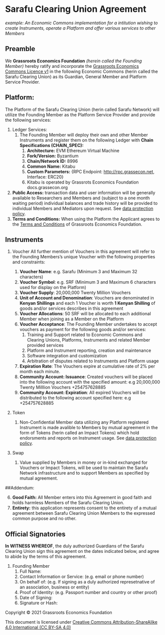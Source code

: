 # Sarafu Clearing Union Agreement

*example: An Economic Commons implementation for a intitution wishing to create Instruments, operate a Platform and offer various services to other Members*

## Preamble

We **Grassroots Economics Foundation** _(herein called the Founding Member)_ hereby ratify and incorporate the [Grassroots Economics Commons Licence v1](/legal/gecl1/) in the following Economic Commons (herin called the Sarafu Clearing Union) as its Guardian, General Member and Platform Service Provider. 

## Platform:

The Platform of the Sarafu Clearing Union (herin called Sarafu Network) will utilize the Founding Member as the Platform Service Provider and provide the following services:

1. Ledger Services:
    1. The Founding Member will deploy their own and other Member Instruments and register them on the following Ledger with **Chain Specifications (CHAIN_SPEC):**
        1. **Architecture:** EVM Ethereum Virtual Machine
        2. **Fork/Version:** Byzantium
        3. **Chain/Network ID:** 8996
        4. **Common Name:** Kitabu
        5. **Custom Parameters:** {RPC Endpoint: http://rpc.grassecon.net, Interface: ERC20}
        1. Kitabu is operated by Grassrots Economics Foundation docs.grassecon.org
1. **Public Access:** transaction data and user information will be generally available to Researchers and Members and (subject to a one month waiting period) individual balances and trade history will be provided to individual Members and Mediators upon request. See [data protection policy](/legal/data_policy/). 
1. **Terms and Conditions:** When using the Platform the Applicant agrees to the [Terms and Conditions](http://grassrootseconomics.org/tos) of Grassroots Economics Foundation.


## Instruments

1. Voucher
    All further mention of Vouchers in this agreement will refer to the Founding Members’s unique Voucher with the following properties and constraints:

    1. **Voucher Name**: e.g. Sarafu (Minimum 3 and Maximum 32 characters)
    1. **Voucher Symbol**: e.g. SRF (Minimum 3 and Maximum 6 characters used for display on the Platform)
    1. **Voucher Supply**: 20,000,000 Twenty Million Vouchers 
    1. **Unit of Account and Denomination**: Vouchers are denominated in **Kenyan Shillings** and each 1 Voucher is worth **1 Kenyan Shilling** of goods and/or services describes in this agreement
    1. **Voucher Allocations**: 50 SRF will be allocated to each additional Member when joining as a Member on the Platform
    1. **Voucher Acceptance**: The Founding Member undertakes to accept vouchers as payment for the following goods and/or services:
        1. Training and Support related to Economic Commons and Clearing Unions, Platforms, Instruments and related Member provided services
        1. Platform and Instrument reporting, creation and maintenance
        1. Software integration and customization
        1. Arbitration of disputes related to Instruments and Platform usage
    1. **Expiration Rate**: The Vouchers expire at cumulative rate of 2% per month each minute.
    1. **Community Account: Issuance**: Created vouchers will be placed into the following account with the specified amount: e.g 20,000,000 Twenty Milllion Vouchers +254757628885
    1. **Community Account: Expiration**: All expired Vouchers will be distributed to the following account specified here: e.g +254757628885

1. Token

    1. Non-Confidential Member data utilizing any Platform registered Instrument is made avalible to Members by mutual agreement in the form of Tokens (herin called an Impact Tokens) which hold endorsments and reports on Instrument usage. See [data protection policy](/legal/data_policy/). 

1. Swap

    1. Value supplied by Members in money or in-kind exchanged for Vouchers or Impact Tokens, will be used to maintain the Sarafu Network infrastructure and to support Members as specified by mutual agreement.

##Addendum:

6. **Good Faith:** All Member enters into this Agreement in good faith and holds harmless Members of the Sarafu Clearing Union.
7. **Entirety:** this application represents consent to the entirety of a mutual agreement between Sarafu Clearing Union Members to the expressed common purpose and no other.

## Official Signatories 
**In WITNESS WHEREOF**, the duly authorized Guardians of the Sarafu Clearing Union sign this agreement on the dates indicated below, and agree to abide by the terms of this agreement. 

1. Founding Member
    1. Full Name:
    1. Contact Information or Service: (e.g. email or phone number)
    1. On behalf of: (e.g. If signing as a duly authorized represetnative of an association, business or entity)
    1. Proof of Identity: (e.g. Passport number and country or other proof)
    1. Date of Signing:
    1. Signature or Hash:


Copyright © 2021 Grassroots Economics Foundation

This document is licensed under [Creative Commons Attribution-ShareAlike 4.0 International (CC BY-SA 4.0)](https://creativecommons.org/licenses/by-sa/4.0/ )
